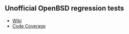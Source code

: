 ## Unofficial OpenBSD regression tests

- [Wiki](https://github.com/ligurio/openbsd-tests/wiki)
- [Code Coverage](https://ligurio.github.io/openbsd-tests/)
